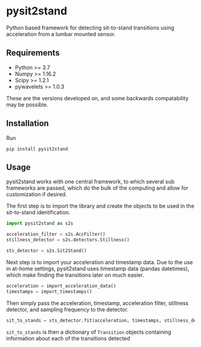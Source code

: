 # pysit2stand
Python based framework for detecting sit-to-stand transitions using acceleration from a lumbar mounted sensor.


## Requirements

- Python >= 3.7
- Numpy >= 1.16.2
- Scipy >= 1.2.1
- pywavelets >= 1.0.3

These are the versions developed on, and some backwards compatability may be possible.

## Installation

Run 

`pip install pysit2stand`


## Usage

pysit2stand works with one central framework, to which several sub frameworks are passed, which do the bulk of the 
computing and allow for customization if desired.

The first step is to import the library and create the objects to be used in the sit-to-stand identification.

```python
import pysit2stand as s2s

acceleration_filter = s2s.AccFilter()
stillness_detector = s2s.detectors.Stillness()

sts_detector = s2s.Sit2Stand()
```

Next step is to import your acceleration and timestamp data.  Due to the use in at-home settings, pysit2stand uses 
timestamp data (pandas datetimes), which make finding the transitions later on much easier.

```python
acceleration = import_acceleration_data()
timestamps = import_timestamps()
```

Then simply pass the acceleration, timestamp, acceleration filter, stillness detector, and sampling frequency to the 
detector.

```python
sit_to_stands = sts_detector.fit(acceleration, timestamps, stillness_detector, acceleration_filter, fs=100)
```

`sit_to_stands` is then a dictionary of `Transition` objects containing information about each of the transitions 
detected



